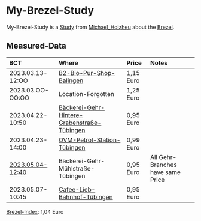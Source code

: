 # My-Brezel-Study

My-Brezel-Study is a [Study](640001.md) from [Michael_Holzheu](0.md) about the [Brezel](203410001.md).

## Measured-Data

| BCT                | Where                                    | Price                      | Notes                      |
|:-------------------|:-----------------------------------------|:---------------------------|:---------------------------|
| 2023.03.13-12:OO   | [B2-Bio-Pur-Shop-Balingen](302000002.md) | 1,15 Euro                  |                            |
| 2023.03.OO-OO:OO   | Location-Forgotten                       | 1,25 Euro                  |                            |
| 2023.04.22-10:50   | [Bäckerei-Gehr-Hintere-Grabenstraße-Tübingen](2010010.md) | 0,95 Euro |                            |
| 2023.04.23-14:00   | [OVM-Petrol-Station-Tübingen](2010009.md) | 0,99 Euro                 |                            |
| [2023.05.04-12:40](21.md#4101)  | Bäckerei-Gehr-Mühlstraße-Tübingen | 0,95 Euro            | All Gehr-Branches have same Price |
| 2023.05.07-10:45   | [Cafee-Lieb-Bahnhof-Tübingen](2010015.md) | 0,95 Euro                 |                            |

[Brezel-Index](302000003.md): 1,04 Euro
